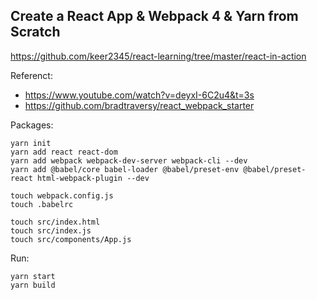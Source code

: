 ## Create a React App & Webpack 4 & Yarn from Scratch


https://github.com/keer2345/react-learning/tree/master/react-in-action

Referenct:
- https://www.youtube.com/watch?v=deyxI-6C2u4&t=3s
- https://github.com/bradtraversy/react_webpack_starter


Packages:
```
yarn init
yarn add react react-dom
yarn add webpack webpack-dev-server webpack-cli --dev
yarn add @babel/core babel-loader @babel/preset-env @babel/preset-react html-webpack-plugin --dev

touch webpack.config.js
touch .babelrc

touch src/index.html
touch src/index.js
touch src/components/App.js
```


Run:
```
yarn start
yarn build
```
